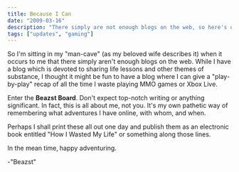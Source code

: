 ```yaml
---
title: Because I Can
date: "2009-03-16"
description: "There simply are not enough blogs on the web, so here's one more."
tags: ["updates", "gaming"]
---
```


So I'm sitting in my "man-cave" (as my beloved wife describes it) when it occurs to me that there simply aren't enough blogs on the web. While I have a blog which is devoted to sharing life lessons and other themes of substance, I thought it might be fun to have a blog where I can give a "play-by-play" recap of all the time I waste playing MMO games or Xbox Live.

Enter the **Beazst Board**. Don't expect top-notch writing or anything significant. In fact, this is all about me, not you. It's my own pathetic way of remembering what adventures I have online, with whom, and when. 

Perhaps I shall print these all out one day and publish them as an electronic book entitled "How I Wasted My Life" or something along those lines.

In the mean time‚ happy adventuring. 

-"Beazst"

